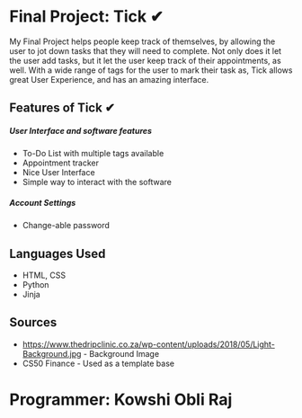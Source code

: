 **Final Project: Tick ✔**
===================

My Final Project helps people keep track of themselves, by allowing the user to jot down tasks that they will need to complete. Not only does it let the user add tasks, but it let the user keep track of their appointments, as well. With a wide range of tags for the user to mark their task as, Tick allows great User Experience, and has an amazing interface.

## Features of Tick ✔

##### User Interface and software features

* To-Do List with multiple tags available
* Appointment tracker
* Nice User Interface
* Simple way to interact with the software
##### Account Settings
* Change-able password

## Languages Used

* HTML, CSS
* Python
* Jinja

## Sources
* https://www.thedripclinic.co.za/wp-content/uploads/2018/05/Light-Background.jpg - Background Image
* CS50 Finance - Used as a template base


# Programmer: **Kowshi Obli Raj**